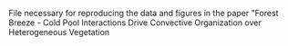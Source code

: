File necessary for reproducing the data and figures in the paper "Forest Breeze - Cold Pool Interactions Drive Convective Organization over Heterogeneous Vegetation
